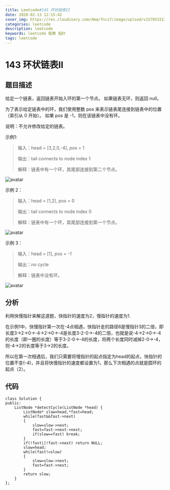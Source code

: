 ```yaml
---
title: Leetcode#143 环状链表II
date: 2020-02-13 12:15:42
cover_img: https://res.cloudinary.com/dmqrfncz7/image/upload/v1579533135/timg_1_o6pkuf.jpg
categories: leetcode
description: leetcode
keywords: leetcode 链表 指针
tags: leetcode
---
```


# 143 环状链表II

## 题目描述

给定一个链表，返回链表开始入环的第一个节点。 如果链表无环，则返回 null。

为了表示给定链表中的环，我们使用整数 pos 来表示链表尾连接到链表中的位置（索引从 0 开始）。 如果 pos 是 -1，则在该链表中没有环。

说明：不允许修改给定的链表。

示例1:

>输入：head = [3,2,0,-4], pos = 1
>
>输出：tail connects to node index 1
>
>解释：链表中有一个环，其尾部连接到第二个节点。

![avatar](./1.jpg)

示例 2：

>输入：head = [1,2], pos = 0
>
>输出：tail connects to node index 0
>
>解释：链表中有一个环，其尾部连接到第一个节点。

![avatar](./2.jpg)

示例 3：

>输入：head = [1], pos = -1
>
>输出：no cycle
>
>解释：链表中没有环。

![avatar](./3.jpg)


## 分析

利用快慢指针来解这道题，快指针的速度为2，慢指针的速度为1.

在示例1中，快慢指针第一次在-4点相遇，快指针走的路径6是慢指针3的二倍，即长度3->2->0->-4->2->0->-4是长度3-2-0->-4的二倍，也就是说-4->2->0->-4的长度（即一圈的长度）等于3-2-0->-4的长度，将两个长度同时减掉2-0->-4，则-4->2的长度等于3->2的长度。

所以在第一次相遇后，我们只需要将慢指针的起点指定为head的起点，快指针的位置不变(-4)，并且将快慢指针的速度都设置为1，那么下次相遇的点就是圆环的起点（2）。

## 代码
```
class Solution {
public:
    ListNode *detectCycle(ListNode *head) {
        ListNode* slow=head,*fast=head;
        while(fast&&fast->next)
        {
            slow=slow->next;
            fast=fast->next->next;
            if(slow==fast) break;
        }
        if(!fast||!fast->next) return NULL;
        slow=head;
        while(fast!=slow)
        {
            slow=slow->next;
            fast=fast->next;
        }
        return slow;
    }
};
```